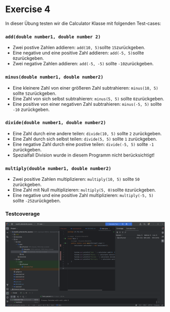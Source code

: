# Exercise 4

In dieser Übung testen wir die Calculator Klasse mit folgenden Test-cases:

### `add(double number1, double number 2)`
- Zwei postive Zahlen addieren: `add(10, 5)`sollte `15`zurückgeben.
- Eine negative und eine positive Zahl addieren: `add(-5, 5)`sollte `0`zurückgeben.
- Zwei negative Zahlen addieren: `add(-5, -5)` sollte `-10`zurückgeben.

### `minus(double number1, double number2)`
- Eine kleinere Zahl von einer größeren Zahl subtrahieren: `minus(10, 5)` sollte `5`zurückgeben.
- Eine Zahl von sich selbst subtrahieren: `minus(5, 5)` sollte `0`zurückgeben.
- Eine positive von einer negativen Zahl subtrahieren: `minus(-5, 5)` sollte `-10` zurückgeben.

### `divide(double number1, double number2)`
- Eine Zahl durch eine andere teilen: `divide(10, 5)` sollte `2` zurückgeben.
- Eine Zahl durch sich selbst teilen: `divide(5, 5)` sollte `1` zurückgeben.
- Eine negative Zahl durch eine postive teilen: `divide(-5, 5)` sollte `-1` zurückgeben.
- Spezialfall Division wurde in diesem Programm nicht berücksichtigt!

### `multiply(double number1, double number2)`
- Zwei positive Zahlen multiplizieren: `multiply(10, 5)` sollte `50` zurückgeben.
- EIne Zahl mit Null multiplizieren: `multiply(5, 0)`sollte `0`zurückgeben.
- Eine negative und eine positive Zahl multiplizieren: `multiply(-5, 5)` sollte `-25`zurückgeben. 

### Testcoverage
![Image](resources/images/ex4_1.png)
